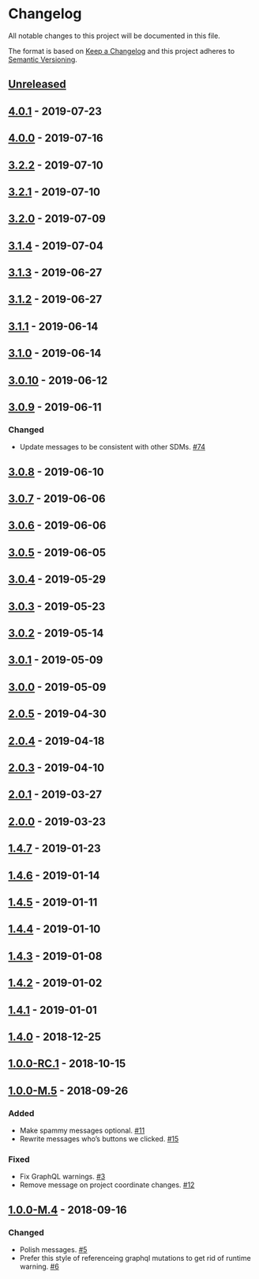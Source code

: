 # Changelog

All notable changes to this project will be documented in this file.

The format is based on [Keep a Changelog](http://keepachangelog.com/)
and this project adheres to [Semantic Versioning](http://semver.org/).

## [Unreleased](https://github.com/atomist/sdm-pack-fingerprints/compare/4.0.1...HEAD)

## [4.0.1](https://github.com/atomist/sdm-pack-fingerprints/compare/4.0.0...4.0.1) - 2019-07-23

## [4.0.0](https://github.com/atomist/sdm-pack-fingerprints/compare/3.2.2...4.0.0) - 2019-07-16

## [3.2.2](https://github.com/atomist/sdm-pack-fingerprints/compare/3.2.1...3.2.2) - 2019-07-10

## [3.2.1](https://github.com/atomist/sdm-pack-fingerprints/compare/3.2.0...3.2.1) - 2019-07-10

## [3.2.0](https://github.com/atomist/sdm-pack-fingerprints/compare/3.1.4...3.2.0) - 2019-07-09

## [3.1.4](https://github.com/atomist/sdm-pack-fingerprints/compare/3.1.3...3.1.4) - 2019-07-04

## [3.1.3](https://github.com/atomist/sdm-pack-fingerprints/compare/3.1.2...3.1.3) - 2019-06-27

## [3.1.2](https://github.com/atomist/sdm-pack-fingerprints/compare/3.1.1...3.1.2) - 2019-06-27

## [3.1.1](https://github.com/atomist/sdm-pack-fingerprints/compare/3.1.0...3.1.1) - 2019-06-14

## [3.1.0](https://github.com/atomist/sdm-pack-fingerprints/compare/3.0.10...3.1.0) - 2019-06-14

## [3.0.10](https://github.com/atomist/sdm-pack-fingerprints/compare/3.0.9...3.0.10) - 2019-06-12

## [3.0.9](https://github.com/atomist/sdm-pack-fingerprints/compare/3.0.8...3.0.9) - 2019-06-11

### Changed

-   Update messages to be consistent with other SDMs. [#74](https://github.com/atomist/sdm-pack-fingerprints/issues/74)

## [3.0.8](https://github.com/atomist/sdm-pack-fingerprints/compare/3.0.7...3.0.8) - 2019-06-10

## [3.0.7](https://github.com/atomist/sdm-pack-fingerprints/compare/3.0.6...3.0.7) - 2019-06-06

## [3.0.6](https://github.com/atomist/sdm-pack-fingerprints/compare/3.0.5...3.0.6) - 2019-06-06

## [3.0.5](https://github.com/atomist/sdm-pack-fingerprints/compare/3.0.4...3.0.5) - 2019-06-05

## [3.0.4](https://github.com/atomist/sdm-pack-fingerprints/compare/3.0.3...3.0.4) - 2019-05-29

## [3.0.3](https://github.com/atomist/sdm-pack-fingerprints/compare/3.0.2...3.0.3) - 2019-05-23

## [3.0.2](https://github.com/atomist/sdm-pack-fingerprints/compare/3.0.1...3.0.2) - 2019-05-14

## [3.0.1](https://github.com/atomist/sdm-pack-fingerprints/compare/3.0.0...3.0.1) - 2019-05-09

## [3.0.0](https://github.com/atomist/sdm-pack-fingerprints/compare/2.0.5...3.0.0) - 2019-05-09

## [2.0.5](https://github.com/atomist/sdm-pack-fingerprints/compare/2.0.4...2.0.5) - 2019-04-30

## [2.0.4](https://github.com/atomist/sdm-pack-fingerprints/compare/2.0.3...2.0.4) - 2019-04-18

## [2.0.3](https://github.com/atomist/sdm-pack-fingerprints/compare/2.0.1...2.0.3) - 2019-04-10

## [2.0.1](https://github.com/atomist/sdm-pack-fingerprints/compare/2.0.0...2.0.1) - 2019-03-27

## [2.0.0](https://github.com/atomist/sdm-pack-fingerprints/compare/1.4.7...2.0.0) - 2019-03-23

## [1.4.7](https://github.com/atomist/sdm-pack-fingerprints/compare/1.4.6...1.4.7) - 2019-01-23

## [1.4.6](https://github.com/atomist/sdm-pack-fingerprints/compare/1.4.5...1.4.6) - 2019-01-14

## [1.4.5](https://github.com/atomist/sdm-pack-fingerprints/compare/1.4.4...1.4.5) - 2019-01-11

## [1.4.4](https://github.com/atomist/sdm-pack-fingerprints/compare/1.4.3...1.4.4) - 2019-01-10

## [1.4.3](https://github.com/atomist/sdm-pack-fingerprints/compare/1.4.2...1.4.3) - 2019-01-08

## [1.4.2](https://github.com/atomist/sdm-pack-fingerprints/compare/1.4.1...1.4.2) - 2019-01-02

## [1.4.1](https://github.com/atomist/sdm-pack-fingerprints/compare/1.4.0...1.4.1) - 2019-01-01

## [1.4.0](https://github.com/atomist/sdm-pack-fingerprints/compare/1.0.0-RC.1...1.4.0) - 2018-12-25

## [1.0.0-RC.1](https://github.com/atomist/sdm-pack-fingerprints/compare/1.0.0-M.5...1.0.0-RC.1) - 2018-10-15

## [1.0.0-M.5](https://github.com/atomist/sdm-pack-fingerprints/compare/1.0.0-M.4...1.0.0-M.5) - 2018-09-26

### Added

-   Make spammy messages optional. [#11](https://github.com/atomist/sdm-pack-fingerprints/issues/11)
-   Rewrite messages who’s buttons we clicked. [#15](https://github.com/atomist/sdm-pack-fingerprints/issues/15)

### Fixed

-   Fix GraphQL warnings. [#3](https://github.com/atomist/sdm-pack-fingerprints/issues/3)
-   Remove message on project coordinate changes. [#12](https://github.com/atomist/sdm-pack-fingerprints/issues/12)

## [1.0.0-M.4](https://github.com/atomist/sdm-pack-fingerprints/tree/1.0.0-M.4) - 2018-09-16

### Changed

-   Polish messages. [#5](https://github.com/atomist/sdm-pack-fingerprints/issues/5)
-   Prefer this style of referenceing graphql mutations to get rid of runtime warning. [#6](https://github.com/atomist/sdm-pack-fingerprints/issues/6)
